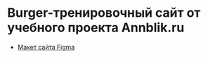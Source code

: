 # Burger-тренировочный сайт от учебного проекта Annblik.ru
* [Макет сайта Figma](https://www.figma.com/file/xsmkCHkJzQOVEyXZmOZbEG/Burgers-Menu-Responsive-(Copy)?node-id=0%3A1)

